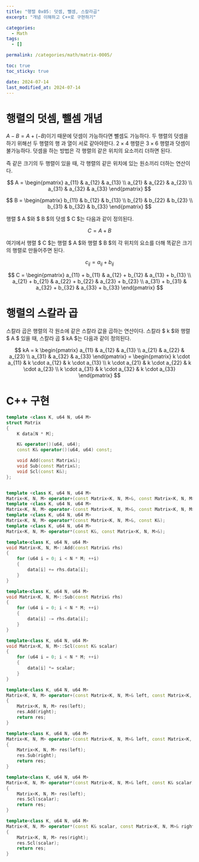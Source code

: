 ```yaml
---
title: "행렬 0x05: 덧셈, 뺄셈, 스칼라곱"
excerpt: "개념 이해하고 C++로 구현하기"

categories:
  - Math
tags:
  - []

permalink: /categories/math/matrix-0005/

toc: true
toc_sticky: true

date: 2024-07-14
last_modified_at: 2024-07-14
---
```


# 행렬의 덧셈, 뺄셈 개념
$A - B = A + (-B)$이기 때문에 덧셈이 가능하다면 뺄셈도 가능하다. 두 행렬의 덧셈을 하기 위해선 두 행렬의 행 과 열이 서로 같아야한다. $2 × 4$ 행렬은 $3 × 6$ 행렬과 덧셈이 불가능하다. 덧셈을 하는 방법은 각 행렬의 같은 위치의 요소끼리 더하면 된다.

즉 같은 크기의 두 행렬이 있을 때, 각 행렬의 같은 위치에 있는 원소끼리 더하는 연산이다.

$$
A = \begin{pmatrix}
a_{11} & a_{12} & a_{13} \\
a_{21} & a_{22} & a_{23} \\
a_{31} & a_{32} & a_{33}
\end{pmatrix}
$$

$$
B = \begin{pmatrix}
b_{11} & b_{12} & b_{13} \\
b_{21} & b_{22} & b_{23} \\
b_{31} & b_{32} & b_{33}
\end{pmatrix}
$$

행렬 $ A $와 $ B $의 덧셈 $ C $는 다음과 같이 정의된다.

$$
C = A + B
$$

여기에서 행렬 $ C $는 행렬 $ A $와 행렬 $ B $의 각 위치의 요소를 더해 똑같은 크기의 행렬로 만들어주면 된다.

$$
c_{ij} = a_{ij} + b_{ij}
$$

$$
C = \begin{pmatrix}
a_{11} + b_{11} & a_{12} + b_{12} & a_{13} + b_{13} \\
a_{21} + b_{21} & a_{22} + b_{22} & a_{23} + b_{23} \\
a_{31} + b_{31} & a_{32} + b_{32} & a_{33} + b_{33}
\end{pmatrix}
$$

# 행렬의 스칼라 곱

스칼라 곱은 행렬의 각 원소에 같은 스칼라 값을 곱하는 연산이다. 스칼라 $ k $와 행렬 $ A  $ 있을 때, 스칼라 곱 $ kA $는 다음과 같이 정의된다.

$$
kA = k \begin{pmatrix}
a_{11} & a_{12} & a_{13} \\
a_{21} & a_{22} & a_{23} \\
a_{31} & a_{32} & a_{33}
\end{pmatrix} = \begin{pmatrix}
k \cdot a_{11} & k \cdot a_{12} & k \cdot a_{13} \\
k \cdot a_{21} & k \cdot a_{22} & k \cdot a_{23} \\
k \cdot a_{31} & k \cdot a_{32} & k \cdot a_{33}
\end{pmatrix}
$$

# C++ 구현

```cpp
template <class K, u64 N, u64 M>
struct Matrix
{
    K data[N * M];

    K& operator()(u64, u64);
    const K& operator()(u64, u64) const;

    void Add(const Matrix&);
    void Sub(const Matrix&);
    void Scl(const K&);
};


template <class K, u64 N, u64 M>
Matrix<K, N, M> operator+(const Matrix<K, N, M>&, const Matrix<K, N, M>&);
template <class K, u64 N, u64 M>
Matrix<K, N, M> operator-(const Matrix<K, N, M>&, const Matrix<K, N, M>&);
template <class K, u64 N, u64 M>
Matrix<K, N, M> operator*(const Matrix<K, N, M>&, const K&);
template <class K, u64 N, u64 M>
Matrix<K, N, M> operator*(const K&, const Matrix<K, N, M>&);
```

```cpp
template<class K, u64 N, u64 M>
void Matrix<K, N, M>::Add(const Matrix& rhs)
{
    for (u64 i = 0; i < N * M; ++i)
    {
        data[i] += rhs.data[i];
    }
}

template<class K, u64 N, u64 M>
void Matrix<K, N, M>::Sub(const Matrix& rhs)
{
    for (u64 i = 0; i < N * M; ++i)
    {
        data[i] -= rhs.data[i];
    }
}

template<class K, u64 N, u64 M>
void Matrix<K, N, M>::Scl(const K& scalar)
{
    for (u64 i = 0; i < N * M; ++i)
    {
        data[i] *= scalar;
    }
}

template<class K, u64 N, u64 M>
Matrix<K, N, M> operator+(const Matrix<K, N, M>& left, const Matrix<K, N, M>& right)
{
    Matrix<K, N, M> res(left);
    res.Add(right);
    return res;
}

template<class K, u64 N, u64 M>
Matrix<K, N, M> operator-(const Matrix<K, N, M>& left, const Matrix<K, N, M>& right)
{
    Matrix<K, N, M> res(left);
    res.Sub(right);
    return res;
}

template<class K, u64 N, u64 M>
Matrix<K, N, M> operator*(const Matrix<K, N, M>& left, const K& scalar)
{
    Matrix<K, N, M> res(left);
    res.Scl(scalar);
    return res;
}

template<class K, u64 N, u64 M>
Matrix<K, N, M> operator*(const K& scalar, const Matrix<K, N, M>& right)
{
    Matrix<K, N, M> res(right);
    res.Scl(scalar);
    return res;
}
```
